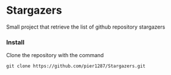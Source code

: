 # Stargazers
Small project that retrieve the list of github repository stargazers 

### Install

Clone the repository with the command

```
git clone https://github.com/pier1287/Stargazers.git
```
